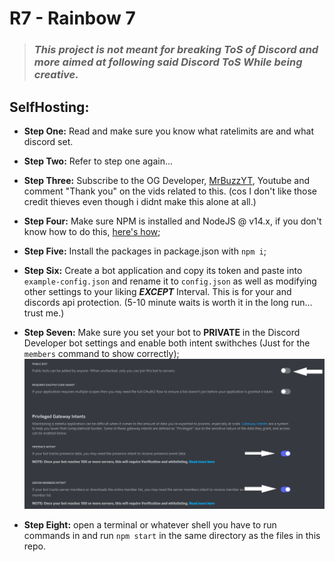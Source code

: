 # R7 - Rainbow 7

>### *This project is not meant for breaking ToS of Discord and more aimed at following said Discord ToS _While_ being creative.*

## **SelfHosting**:
-  **Step One:** Read and make sure you know what ratelimits are and what discord set.

-  **Step Two:** Refer to step one again...

-  **Step Three:** Subscribe to the OG Developer, [MrBuzzYT](https://www.youtube.com/MrBuzzMods), Youtube and comment "Thank you" on the vids related to this. (cos I don't like those credit thieves even though i didnt make this alone at all.)

-  **Step Four:** Make sure NPM is installed and NodeJS @ v14.x, if you don't know how to do this, [here's how](https://lmgtfy.app/?q=how+to+install+nodejs+and+npm);

-  **Step Five:** Install the packages in package.json with `npm i`;

-  **Step Six:** Create a bot application and copy its token and paste into `example-config.json` and rename it to `config.json` as well as modifying other settings to your liking ***EXCEPT*** Interval. This is for your and discords api protection. (5-10 minute waits is worth it in the long run... trust me.)

-  **Step Seven:** Make sure you set your bot to **PRIVATE** in the Discord Developer bot settings and enable both intent swithches (Just for the `members` command to show correctly);
![Private](./assets/PRIVATE.png)

-  **Step Eight:** open a terminal or whatever shell you have to run commands in and run `npm start` in the same directory as the files in this repo.